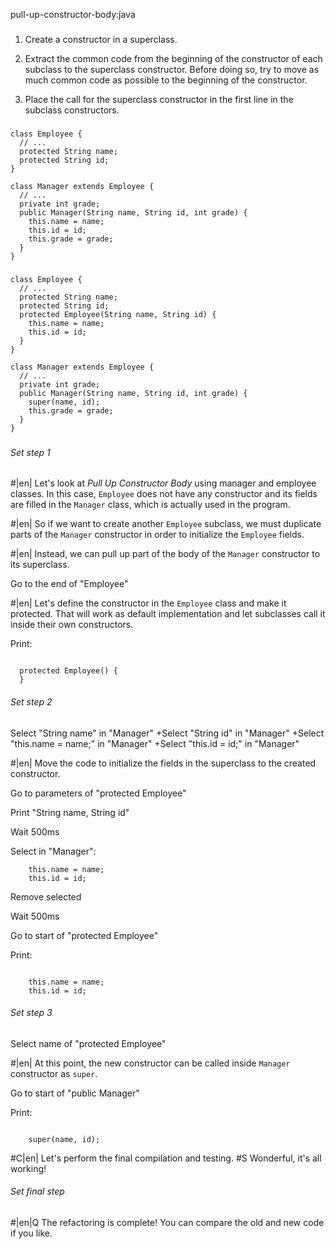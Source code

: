 pull-up-constructor-body:java

###

1. Create a constructor in a superclass.

2. Extract the common code from the beginning of the constructor of each subclass to the superclass constructor. Before doing so, try to move as much common code as possible to the beginning of the constructor.

3. Place the call for the superclass constructor in the first line in the subclass constructors.



###

```
class Employee {
  // ...
  protected String name;
  protected String id;
}
   
class Manager extends Employee {
  // ...
  private int grade;
  public Manager(String name, String id, int grade) {
    this.name = name;
    this.id = id;
    this.grade = grade;
  }
}
```

###

```
class Employee {
  // ...
  protected String name;
  protected String id;
  protected Employee(String name, String id) {
    this.name = name;
    this.id = id;
  }
}
   
class Manager extends Employee {
  // ...
  private int grade;
  public Manager(String name, String id, int grade) {
    super(name, id);
    this.grade = grade;
  }
}
```

###

###### Set step 1


#|en| Let's look at *Pull Up Constructor Body*  using manager and employee classes. In this case, `Employee` does not have any constructor and its fields are filled in the `Manager` class, which is actually used in the program.


#|en| So if we want to create another `Employee` subclass, we must duplicate parts of the `Manager` constructor in order to initialize the `Employee` fields.


#|en| Instead, we can pull up part of the body of the `Manager` constructor to its superclass.

Go to the end of "Employee"


#|en| Let's define the constructor in the `Employee` class and make it protected. That will work as default implementation and let subclasses call it inside their own constructors.

Print:
```

  protected Employee() {
  }
```

###### Set step 2

Select "String name" in "Manager"
+Select "String id" in "Manager"
+Select "this.name = name;" in "Manager"
+Select "this.id = id;" in "Manager"


#|en| Move the code to initialize the fields in the superclass to the created constructor.

Go to parameters of "protected Employee"

Print "String name, String id"

Wait 500ms

Select in "Manager":
```
    this.name = name;
    this.id = id;

```

Remove selected

Wait 500ms

Go to start of "protected Employee"

Print:
```

    this.name = name;
    this.id = id;
```

###### Set step 3

Select name of "protected Employee" 


#|en| At this point, the new constructor can be called inside `Manager` constructor as `super`.

Go to start of "public Manager"

Print:
```

    super(name, id);
```


#C|en| Let's perform the final compilation and testing.
#S Wonderful, it's all working!


###### Set final step


#|en|Q The refactoring is complete! You can compare the old and new code if you like.
